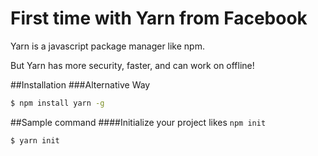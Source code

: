 # First time with Yarn from Facebook
Yarn is a javascript package manager like npm.

But Yarn has more security, faster, and can work on offline!

##Installation
###Alternative Way
```bash
$ npm install yarn -g
```

##Sample command
####Initialize your project likes `npm init`
```bash
$ yarn init
```
